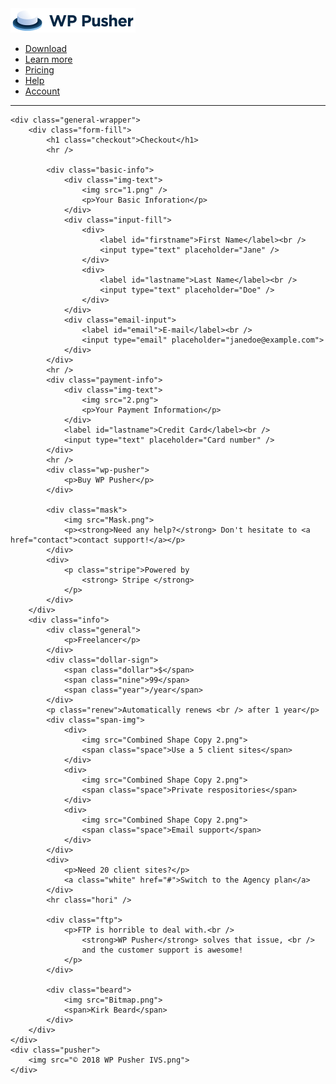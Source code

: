 <!DOCTYPE html>
<html lang="en">

<head>
    <meta charset="UTF-8">
    <meta name="viewport" content="width=device-width, initial-scale=1.0">
    <link rel="stylesheet" href="form.css">
    <title>Document</title>
</head>

<body>
    <div class="header">
        <div class="wpp">
            <img src="wppusher-logo copy.png">
        </div>
        <div class="a-tags">
            <nav>
                <ul>
                    <li><a href="#download">Download</a></li>
                    <li><a href="#learn">Learn more</a></li>
                    <li><a href="#pricing">Pricing</a></li>
                    <li><a href="#help">Help</a></li>
                    <li class="acc"><a href="#acc">Account</a></li>
                </ul>
            </nav>
        </div>
    </div>
    <hr class="hr" />

    <div class="general-wrapper">
        <div class="form-fill">
            <h1 class="checkout">Checkout</h1>
            <hr />

            <div class="basic-info">
                <div class="img-text">
                    <img src="1.png" />
                    <p>Your Basic Inforation</p>
                </div>
                <div class="input-fill">
                    <div>
                        <label id="firstname">First Name</label><br />
                        <input type="text" placeholder="Jane" />
                    </div>
                    <div>
                        <label id="lastname">Last Name</label><br />
                        <input type="text" placeholder="Doe" />
                    </div>
                </div>
                <div class="email-input">
                    <label id="email">E-mail</label><br />
                    <input type="email" placeholder="janedoe@example.com">
                </div>
            </div>
            <hr />
            <div class="payment-info">
                <div class="img-text">
                    <img src="2.png">
                    <p>Your Payment Information</p>
                </div>
                <label id="lastname">Credit Card</label><br />
                <input type="text" placeholder="Card number" />
            </div>
            <hr />
            <div class="wp-pusher">
                <p>Buy WP Pusher</p>
            </div>

            <div class="mask">
                <img src="Mask.png">
                <p><strong>Need any help?</strong> Don't hesitate to <a href="contact">contact support!</a></p>
            </div>
            <div>
                <p class="stripe">Powered by
                    <strong> Stripe </strong>
                </p>
            </div>
        </div>
        <div class="info">
            <div class="general">
                <p>Freelancer</p>
            </div>
            <div class="dollar-sign">
                <span class="dollar">$</span>
                <span class="nine">99</span>
                <span class="year">/year</span>
            </div>
            <p class="renew">Automatically renews <br /> after 1 year</p>
            <div class="span-img">
                <div>
                    <img src="Combined Shape Copy 2.png">
                    <span class="space">Use a 5 client sites</span>
                </div>
                <div>
                    <img src="Combined Shape Copy 2.png">
                    <span class="space">Private respositories</span>
                </div>
                <div>
                    <img src="Combined Shape Copy 2.png">
                    <span class="space">Email support</span>
                </div>
            </div>
            <div>
                <p>Need 20 client sites?</p>
                <a class="white" href="#">Switch to the Agency plan</a>
            </div>
            <hr class="hori" />

            <div class="ftp">
                <p>FTP is horrible to deal with.<br />
                    <strong>WP Pusher</strong> solves that issue, <br />
                    and the customer support is awesome!
                </p>
            </div>

            <div class="beard">
                <img src="Bitmap.png">
                <span>Kirk Beard</span>
            </div>
        </div>
    </div>
    <div class="pusher">
        <img src="© 2018 WP Pusher IVS.png">
    </div>
</body>


</html>
